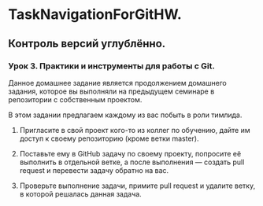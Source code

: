 # TaskNavigationForGitHW.
## Контроль версий углублённо.
### Урок 3. Практики и инструменты для работы с Git.
Данное домашнее задание является продолжением домашнего задания, 
которое вы выполняли на предыдущем семинаре в репозитории с 
собственным проектом.

В этом задании предлагаем каждому из вас побыть в роли тимлида.

1. Пригласите в свой проект кого-то из коллег по обучению, 
дайте им доступ к своему репозиторию (кроме ветки master).

2. Поставьте ему в GitHub задачу по своему проекту, 
попросите её выполнить в отдельной ветке, 
а после выполнения — создать pull request и 
перевести задачу обратно на вас.

3. Проверьте выполнение задачи, примите pull request и удалите ветку, 
в которой решалась данная задача.
